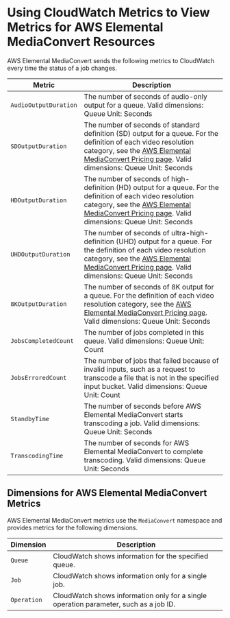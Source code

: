 # Using CloudWatch Metrics to View Metrics for AWS Elemental MediaConvert Resources<a name="MediaConvert-metrics"></a>

AWS Elemental MediaConvert sends the following metrics to CloudWatch every time the status of a job changes\.


| Metric | Description | 
| --- | --- | 
|  `AudioOutputDuration`  |  The number of seconds of audio\-only output for a queue\. Valid dimensions: Queue Unit: Seconds   | 
|  `SDOutputDuration`  |  The number of seconds of standard definition \(SD\) output for a queue\. For the definition of each video resolution category, see the [AWS Elemental MediaConvert Pricing page](https://aws.amazon.com/mediaconvert/pricing)\. Valid dimensions: Queue Unit: Seconds  | 
|  `HDOutputDuration`  |  The number of seconds of high\-definition \(HD\) output for a queue\. For the definition of each video resolution category, see the [AWS Elemental MediaConvert Pricing page](https://aws.amazon.com/mediaconvert/pricing)\. Valid dimensions: Queue Unit: Seconds  | 
|  `UHDOutputDuration`  |  The number of seconds of ultra\-high\-definition \(UHD\) output for a queue\. For the definition of each video resolution category, see the [AWS Elemental MediaConvert Pricing page](https://aws.amazon.com/mediaconvert/pricing)\. Valid dimensions: Queue Unit: Seconds   | 
|  `8KOutputDuration`  |  The number of seconds of 8K output for a queue\. For the definition of each video resolution category, see the [AWS Elemental MediaConvert Pricing page](https://aws.amazon.com/mediaconvert/pricing)\. Valid dimensions: Queue Unit: Seconds   | 
|  `JobsCompletedCount`  |  The number of jobs completed in this queue\. Valid dimensions: Queue Unit: Count   | 
|  `JobsErroredCount`  |  The number of jobs that failed because of invalid inputs, such as a request to transcode a file that is not in the specified input bucket\. Valid dimensions: Queue Unit: Count   | 
|  `StandbyTime`  |  The number of seconds before AWS Elemental MediaConvert starts transcoding a job\. Valid dimensions: Queue Unit: Seconds   | 
|  `TranscodingTime`  |  The number of seconds for AWS Elemental MediaConvert to complete transcoding\.  Valid dimensions: Queue  Unit: Seconds   | 

## Dimensions for AWS Elemental MediaConvert Metrics<a name="mediaconvert-metricdimensions"></a>

AWS Elemental MediaConvert metrics use the `MediaConvert` namespace and provides metrics for the following dimensions\.


| Dimension | Description | 
| --- | --- | 
|  `Queue`  |   CloudWatch shows information for the specified queue\.  | 
|  `Job`  |  CloudWatch shows information only for a single job\.  | 
|  `Operation`  |  CloudWatch shows information only for a single operation parameter, such as a job ID\.  | 